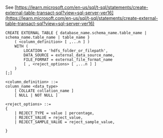 See [https://learn.microsoft.com/en-us/sql/t-sql/statements/create-external-table-transact-sql?view=sql-server-ver16](https://learn.microsoft.com/en-us/sql/t-sql/statements/create-external-table-transact-sql?view=sql-server-ver16)
```
CREATE EXTERNAL TABLE { database_name.schema_name.table_name | schema_name.table_name | table_name }
    ( <column_definition> [ ,...n ] )
    WITH (
        LOCATION = 'hdfs_folder_or_filepath',
        DATA_SOURCE = external_data_source_name,
        FILE_FORMAT = external_file_format_name
        [ , <reject_options> [ ,...n ] ]
    )
[;]

<column_definition> ::=
column_name <data_type>
    [ COLLATE collation_name ]
    [ NULL | NOT NULL ]

<reject_options> ::=
{
    | REJECT_TYPE = value | percentage,
    | REJECT_VALUE = reject_value,
    | REJECT_SAMPLE_VALUE = reject_sample_value,

}
```
